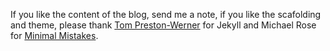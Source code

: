 If you like the content of the blog, send me a note, if you like the scafolding and theme, please thank [Tom Preston-Werner](https://twitter.com/mojombo) for Jekyll and Michael Rose for [Minimal Mistakes](https://mmistakes.github.io/minimal-mistakes/).